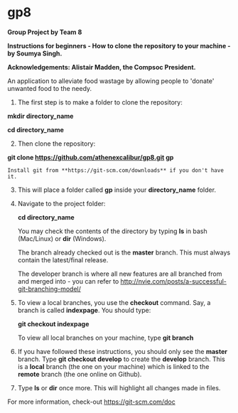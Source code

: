 # gp8
**Group Project by Team 8**

**Instructions for beginners - How to clone the repository to your machine - by Soumya Singh.**

**Acknowledgements: Alistair Madden, the Compsoc President.**

An application to alleviate food wastage by allowing people to 'donate' unwanted food to the needy.

1. The first step is to make a folder to clone the repository:

 **mkdir directory_name** 
 
 **cd directory_name**

2. Then clone the repository:

  **git clone https://github.com/athenexcalibur/gp8.git gp**
  
    Install git from **https://git-scm.com/downloads** if you don't have it.

3. This will place a folder called **gp** inside your **directory_name** folder.

4. Navigate to the project folder:
  
   **cd directory_name**
  
   You may check the contents of the directory by typing **ls** in bash (Mac/Linux) or **dir** (Windows).

   The branch already checked out is the **master** branch. This must always contain the latest/final release.

   The developer branch is where all new features are all branched from and merged into - you can refer to http://nvie.com/posts/a-successful-git-branching-model/

5. To view a local branches, you use the **checkout** command. Say, a branch is called **indexpage**. You should type:

   **git checkout indexpage**

   To view all local branches on your machine, type **git branch**

6. If you have followed these instructions, you should only see the **master** branch. Type **git checkout develop** to create the **develop** branch.
   This is a **local** branch (the one on your machine) which is linked to the **remote** branch (the one online on Github).
   
7. Type **ls** or **dir** once more. This will highlight all changes made in files.

For more information, check-out https://git-scm.com/doc



